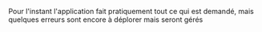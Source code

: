 Pour l'instant l'application fait pratiquement tout ce qui est demandé, mais quelques erreurs sont encore à déplorer mais seront gérés 
